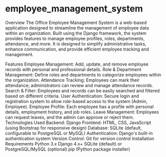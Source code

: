 # employee_management_system
 Overview
The Office Employee Management System is a web-based application designed to streamline the management of employee data within an organization. Built using the Django framework, the system provides features to manage employee profiles, roles, departments, attendance, and more. It is designed to simplify administrative tasks, enhance communication, and provide efficient employee tracking and management.

Features
Employee Management: Add, update, and remove employee records with personal and professional details.
Role & Department Management: Define roles and departments to categorize employees within the organization.
Attendance Tracking: Employees can mark their attendance; administrators can review and manage attendance records.
Search & Filter: Employees and records can be easily searched and filtered based on different criteria.
User Authentication: Secure login and registration system to allow role-based access to the system (Admin, Employee).
Employee Profile: Each employee has a profile with personal details, employment history, and job roles.
Leave Management: Employees can request leaves, and the admin can approve or reject them.
Technologies Used
Backend: Django
Frontend: HTML, CSS, JavaScript (using Bootstrap for responsive design)
Database: SQLite (default, configurable to PostgreSQL or MySQL)
Authentication: Django's built-in authentication system
Version Control: Git for version control
Installation
Requirements
Python 3.x
Django 4.x+
SQLite (default) or PostgreSQL/MySQL (optional)
pip (Python package installer)
